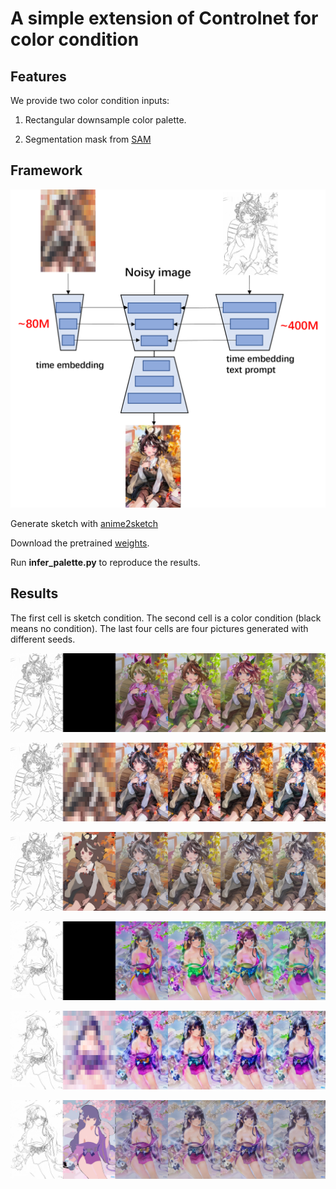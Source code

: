 # A simple extension of Controlnet for color condition



## Features
We provide two color condition inputs:
1. Rectangular downsample color palette.

2. Segmentation mask from [SAM](https://segment-anything.com/demo)


## Framework

![framework](./assets/framework.png)


Generate sketch with [anime2sketch](https://github.com/Mukosame/Anime2Sketch)

Download the pretrained [weights](https://drive.google.com/drive/folders/1HmOfefmXpYYOBBi9wuDoIGpiWxjFXMw7?usp=sharing).

Run __infer_palette.py__ to reproduce the results.


## Results 


The first cell is sketch condition. The second cell is a color condition (black means no condition). The last four cells are four pictures generated with different seeds.

![103459523_p0](./assets/103459523_p0.png)

![palette_103459523_p0](./assets/palette_103459523_p0.png)

![sam_103459523_p0](./assets/sam_103459523_p0.png)

![103882937_p1](./assets/103882937_p1.png)

![palette_103882937_p1](./assets/palette_103882937_p1.png)

![sam_103882937_p1](./assets/sam_103882937_p1.png)
